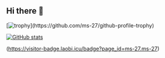 ## Hi there 👋

[![trophy](https://github-profile-trophy.vercel.app/?username=ms-27&theme=alduin&rank=-C,-B,-?)](https://github.com/ms-27/github-profile-trophy)

[![GitHub stats](https://github-readme-stats.vercel.app/api/top-langs?username=ms-27&hide=JavaScript,html,css&theme=algolia&show_icons=true)](https://github.com/ms-27)

(https://visitor-badge.laobi.icu/badge?page_id=ms-27.ms-27)
<!--
**Ms-27/Ms-27** is a ✨ _special_ ✨ repository because its `README.md` (this file) appears on your GitHub profile.

Here are some ideas to get you started:

- 🔭 I’m currently working on ...
- 🌱 I’m currently learning ...
- 👯 I’m looking to collaborate on ...
- 🤔 I’m looking for help with ...
- 💬 Ask me about ...
- 📫 How to reach me: ...
- 😄 Pronouns: ...
- ⚡ Fun fact: ...
-->
